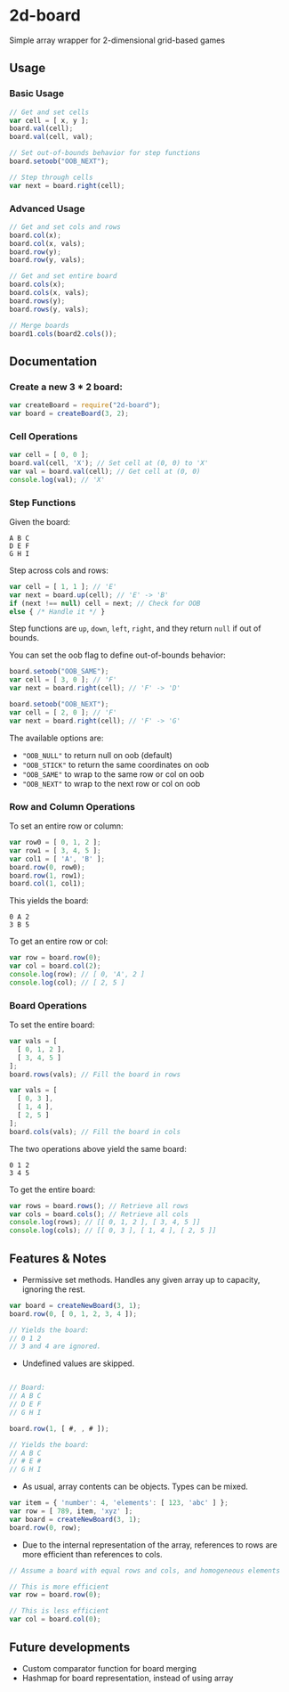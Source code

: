 # 2d-board
Simple array wrapper for 2-dimensional grid-based games

## Usage

### Basic Usage

```javascript
// Get and set cells
var cell = [ x, y ];
board.val(cell);
board.val(cell, val);

// Set out-of-bounds behavior for step functions
board.setoob("OOB_NEXT");

// Step through cells
var next = board.right(cell);
```

### Advanced Usage

```javascript
// Get and set cols and rows
board.col(x);
board.col(x, vals);
board.row(y);
board.row(y, vals);

// Get and set entire board
board.cols(x);
board.cols(x, vals);
board.rows(y);
board.rows(y, vals);

// Merge boards
board1.cols(board2.cols());
```

## Documentation

### Create a new 3 * 2 board:

```javascript
var createBoard = require("2d-board");
var board = createBoard(3, 2);
```

### Cell Operations

```javascript
var cell = [ 0, 0 ];
board.val(cell, 'X'); // Set cell at (0, 0) to 'X'
var val = board.val(cell); // Get cell at (0, 0)
console.log(val); // 'X'
```

### Step Functions

Given the board:

```
A B C
D E F
G H I
```

Step across cols and rows:

```javascript
var cell = [ 1, 1 ]; // 'E'
var next = board.up(cell); // 'E' -> 'B'
if (next !== null) cell = next; // Check for OOB
else { /* Handle it */ }
```

Step functions are `up`, `down`, `left`, `right`, and they return `null` if out of bounds.

You can set the oob flag to define out-of-bounds behavior:

```javascript
board.setoob("OOB_SAME");
var cell = [ 3, 0 ]; // 'F'
var next = board.right(cell); // 'F' -> 'D'

board.setoob("OOB_NEXT");
var cell = [ 2, 0 ]; // 'F'
var next = board.right(cell); // 'F' -> 'G'
```

The available options are:

* `"OOB_NULL"` to return null on oob (default)
* `"OOB_STICK"` to return the same coordinates on oob
* `"OOB_SAME"` to wrap to the same row or col on oob
* `"OOB_NEXT"` to wrap to the next row or col on oob

### Row and Column Operations

To set an entire row or column:

```javascript
var row0 = [ 0, 1, 2 ];
var row1 = [ 3, 4, 5 ];
var col1 = [ 'A', 'B' ];
board.row(0, row0);
board.row(1, row1);
board.col(1, col1);
```

This yields the board:

```
0 A 2
3 B 5
```

To get an entire row or col:

```javascript
var row = board.row(0);
var col = board.col(2);
console.log(row); // [ 0, 'A', 2 ]
console.log(col); // [ 2, 5 ]
```

### Board Operations

To set the entire board:

```javascript
var vals = [
  [ 0, 1, 2 ],
  [ 3, 4, 5 ]
];
board.rows(vals); // Fill the board in rows

var vals = [
  [ 0, 3 ],
  [ 1, 4 ],
  [ 2, 5 ]
];
board.cols(vals); // Fill the board in cols
```

The two operations above yield the same board:

```
0 1 2
3 4 5
```

To get the entire board:

```javascript
var rows = board.rows(); // Retrieve all rows
var cols = board.cols(); // Retrieve all cols
console.log(rows); // [[ 0, 1, 2 ], [ 3, 4, 5 ]]
console.log(cols); // [[ 0, 3 ], [ 1, 4 ], [ 2, 5 ]]
```

## Features & Notes

* Permissive set methods. Handles any given array up to capacity, ignoring the rest.

```javascript
var board = createNewBoard(3, 1);
board.row(0, [ 0, 1, 2, 3, 4 ]);

// Yields the board:
// 0 1 2
// 3 and 4 are ignored.
```

* Undefined values are skipped.

```javascript

// Board:
// A B C
// D E F
// G H I

board.row(1, [ #, , # ]);

// Yields the board:
// A B C
// # E #
// G H I
```

* As usual, array contents can be objects. Types can be mixed.

```javascript
var item = { 'number': 4, 'elements': [ 123, 'abc' ] };
var row = [ 789, item, 'xyz' ];
var board = createNewBoard(3, 1);
board.row(0, row);
```

* Due to the internal representation of the array, references to rows are more efficient than references to cols.

```javascript
// Assume a board with equal rows and cols, and homogeneous elements

// This is more efficient
var row = board.row(0);

// This is less efficient
var col = board.col(0);
```

## Future developments

* Custom comparator function for board merging
* Hashmap for board representation, instead of using array
